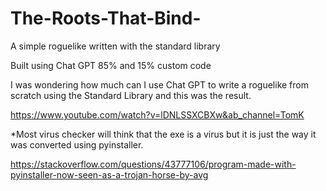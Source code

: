 # The-Roots-That-Bind-
A simple roguelike written with the standard library 

Built using Chat GPT 85% and 15% custom code 

I was wondering how much can I use Chat GPT to write a roguelike from scratch using the Standard Library and this was the result.  

https://www.youtube.com/watch?v=lDNLSSXCBXw&ab_channel=TomK

*Most virus checker will think that the exe is a virus but it is just the way it was converted using pyinstaller. 

https://stackoverflow.com/questions/43777106/program-made-with-pyinstaller-now-seen-as-a-trojan-horse-by-avg
